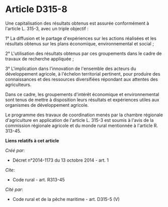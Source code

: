 # Article D315-8

Une capitalisation des résultats obtenus est assurée conformément à l'article L. 315-3, avec un triple objectif : 

1° La diffusion et le partage d'expériences sur les actions réalisées et les résultats obtenus sur les plans économique,
environnemental et social ; 

2° L'utilisation des résultats obtenus par ces groupements dans le cadre de travaux de recherche appliquée ; 

3° L'implication dans l'innovation de l'ensemble des acteurs du développement agricole, à l'échelon territorial pertinent,
pour produire des connaissances et des ressources diversifiées répondant aux attentes des agriculteurs. 

Dans ce cadre, les groupements d'intérêt économique et environnemental sont tenus de mettre à disposition leurs résultats et
expériences utiles aux organismes de développement agricole. 

Le programme des travaux de coordination menés par la chambre régionale d'agriculture en application de l'article L. 315-3
est soumis à l'avis de la commission régionale agricole et du monde rural mentionnée à l'article R. 313-45.

**Liens relatifs à cet article**

_Créé par_:

  - Décret n°2014-1173 du 13 octobre 2014 - art. 1

_Cite_:

  - Code rural - art. R313-45

_Cité par_:

  - Code rural et de la pêche maritime - art. D315-5 (V)
